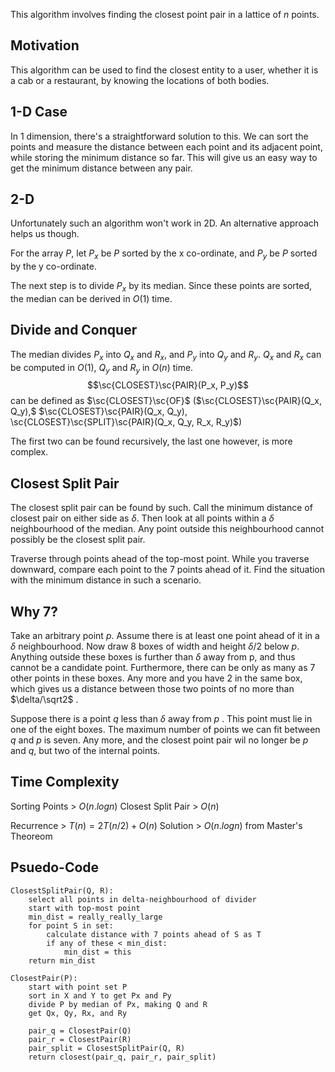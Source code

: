 This algorithm involves finding the closest point pair in a lattice of $n$ points.

## Motivation
This algorithm can be used to find the closest entity to a user, whether it is a cab or a restaurant, by knowing the locations of both bodies. 

## 1-D Case
In 1 dimension, there's a straightforward solution to this. We can sort the points and measure the distance between each point and its adjacent point, while storing the minimum distance so far. This will give us an easy way to get the minimum distance between any pair.

## 2-D
Unfortunately such an algorithm won't work in 2D. An alternative approach helps us though.

For the array $P$, let $P_x$ be $P$ sorted by the x co-ordinate, and $P_y$ be $P$ sorted by the y co-ordinate. 

The next step is to divide $P_x$ by its median. Since these points are sorted, the median can be derived in $O(1)$ time.

## Divide and Conquer
The median divides $P_x$ into $Q_x$ and $R_x$, and $P_y$ into $Q_y$ and $R_y$. $Q_x$ and $R_x$ can be computed in $O(1)$, $Q_y$ and $R_y$ in $O(n)$ time. 
$$\sc{CLOSEST}\sc{PAIR}(P_x, P_y)$$
can be defined as $\sc{CLOSEST}\sc{OF}$ ($\sc{CLOSEST}\sc{PAIR}(Q_x, Q_y),$ $\sc{CLOSEST}\sc{PAIR}(Q_x, Q_y), \sc{CLOSEST}\sc{SPLIT}\sc{PAIR}(Q_x, Q_y, R_x, R_y)$)

The first two can be found recursively, the last one however, is more complex.

## Closest Split Pair
The closest split pair can be found by such. Call the minimum distance of closest pair on either side as $\delta$. Then look at all points within a $\delta$ neighbourhood of the median. Any point outside this neighbourhood cannot possibly be the closest split pair.

Traverse through points ahead of the top-most point. While you traverse downward, compare each point to the $7$ points ahead of it. Find the situation with the minimum distance in such a scenario.

## Why 7?
Take an arbitrary point $p$. Assume there is at least one point ahead of it in a $\delta$ neighbourhood. Now draw 8 boxes of width and height $\delta/2$ below $p$. Anything outside these boxes is further than $\delta$ away from p, and thus cannot be a candidate point. Furthermore, there can be only as many as 7 other points in these boxes. Any more and you have 2 in the same box, which gives us a distance between those two points of no more than $\delta/\sqrt2$ .

Suppose there is a point $q$ less than $\delta$ away from $p$ . This point must lie in one of the eight boxes. The maximum number of points we can fit between $q$ and $p$ is seven. Any more, and the closest point pair wil no longer be $p$ and $q$, but two of the internal points.

## Time Complexity
Sorting Points > $O(n.logn)$
Closest Split Pair > $O(n)$

Recurrence > $T(n) = 2T(n/2) + O(n)$
Solution > $O(n.logn)$ from Master's Theoreom

## Psuedo-Code
```
ClosestSplitPair(Q, R):
	select all points in delta-neighbourhood of divider
	start with top-most point
	min_dist = really_really_large
	for point S in set:
		calculate distance with 7 points ahead of S as T
		if any of these < min_dist:
			min_dist = this
	return min_dist	

ClosestPair(P):
	start with point set P
	sort in X and Y to get Px and Py
	divide P by median of Px, making Q and R
	get Qx, Qy, Rx, and Ry

	pair_q = ClosestPair(Q)
	pair_r = ClosestPair(R)
	pair_split = ClosestSplitPair(Q, R)
	return closest(pair_q, pair_r, pair_split)

```